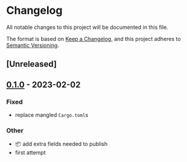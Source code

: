 # Changelog
All notable changes to this project will be documented in this file.

The format is based on [Keep a Changelog](https://keepachangelog.com/en/1.0.0/),
and this project adheres to [Semantic Versioning](https://semver.org/spec/v2.0.0.html).

## [Unreleased]

## [0.1.0](https://github.com/paperclip-universe/apollo/releases/tag/apollo-hyper-frontend-macroquad-v0.1.0) - 2023-02-02

### Fixed
- replace mangled `Cargo.toml`s

### Other
- :package: add extra fields needed to publish
- first attempt
